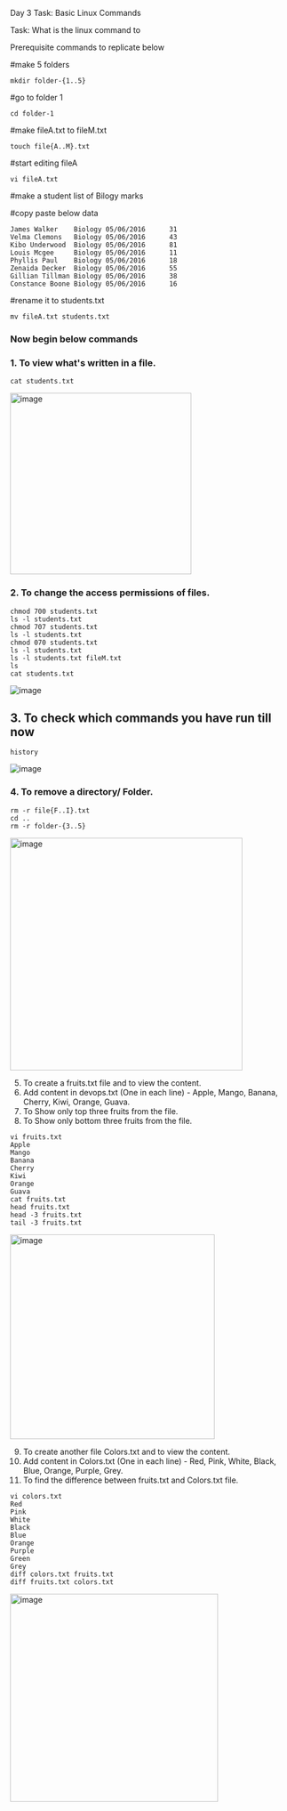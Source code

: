 Day 3 Task: Basic Linux Commands

Task: What is the linux command to

Prerequisite commands to replicate below

#make 5 folders

```
mkdir folder-{1..5}
```

#go to folder 1

```
cd folder-1
```

#make fileA.txt to fileM.txt

```
touch file{A..M}.txt
```

#start editing fileA

```
vi fileA.txt
```

#make a student list of Bilogy marks

#copy paste below data
```
James Walker    Biology 05/06/2016      31
Velma Clemons   Biology 05/06/2016      43
Kibo Underwood  Biology 05/06/2016      81
Louis Mcgee     Biology 05/06/2016      11
Phyllis Paul    Biology 05/06/2016      18
Zenaida Decker  Biology 05/06/2016      55
Gillian Tillman Biology 05/06/2016      38
Constance Boone Biology 05/06/2016      16
```
#rename it to students.txt

```
mv fileA.txt students.txt
```

### Now begin below commands

### 1. To view what's written in a file.

```
cat students.txt
```

<img width="326" alt="image" src="https://github.com/paragpallavsingh/90DaysOfDevOps/assets/40052830/edcc40e6-de11-4bed-b142-02a92261f44e">

### 2. To change the access permissions of files.
```
chmod 700 students.txt
ls -l students.txt
chmod 707 students.txt
ls -l students.txt
chmod 070 students.txt
ls -l students.txt
ls -l students.txt fileM.txt
ls
cat students.txt
```
![image](https://github.com/paragpallavsingh/90DaysOfDevOps/assets/40052830/9d5d4ef7-846b-4f6d-8d8a-9555fbbaf1d9)

## 3. To check which commands you have run till now
```
history
```

![image](https://github.com/paragpallavsingh/90DaysOfDevOps/assets/40052830/d37caef4-2e65-4ea2-9e60-d2b09d2c9f95)

### 4. To remove a directory/ Folder.
```
rm -r file{F..I}.txt
cd ..
rm -r folder-{3..5}
```
<img width="418" alt="image" src="https://github.com/paragpallavsingh/90DaysOfDevOps/assets/40052830/635dab12-517d-4310-a244-498315eaeab4">

5. To create a fruits.txt file and to view the content.
6. Add content in devops.txt (One in each line) - Apple, Mango, Banana, Cherry, Kiwi, Orange, Guava.
7. To Show only top three fruits from the file.
8. To Show only bottom three fruits from the file.
```
vi fruits.txt
Apple
Mango
Banana
Cherry
Kiwi
Orange
Guava
cat fruits.txt
head fruits.txt
head -3 fruits.txt
tail -3 fruits.txt
```
<img width="368" alt="image" src="https://github.com/paragpallavsingh/90DaysOfDevOps/assets/40052830/82582c1b-25ab-40e8-ad9a-fefa82f93397">

9. To create another file Colors.txt and to view the content.
10. Add content in Colors.txt (One in each line) - Red, Pink, White, Black, Blue, Orange, Purple, Grey.
11. To find the difference between fruits.txt and Colors.txt file.
```
vi colors.txt
Red
Pink
White
Black
Blue
Orange
Purple
Green
Grey
diff colors.txt fruits.txt
diff fruits.txt colors.txt
```
<img width="374" alt="image" src="https://github.com/paragpallavsingh/90DaysOfDevOps/assets/40052830/8dc85e5b-64e8-4925-bbeb-08d8138728c1">
